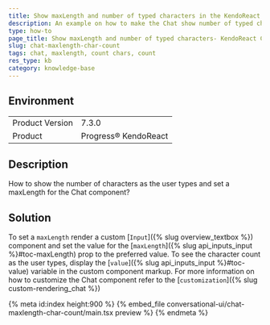 ```yaml
---
title: Show maxLength and number of typed characters in the KendoReact Chat
description: An example on how to make the Chat show number of typed characters and maxLength of input
type: how-to
page_title: Show maxLength and number of typed characters- KendoReact Chat
slug: chat-maxlength-char-count
tags: chat, maxlength, count chars, count
res_type: kb
category: knowledge-base
---
```


## Environment

<table>
	<tbody>
		<tr>
			<td>Product Version</td>
			<td>7.3.0</td>
		</tr>
		<tr>
			<td>Product</td>
			<td>Progress® KendoReact</td>
		</tr>
	</tbody>
</table>

## Description

How to show the number of characters as the user types and set a maxLength for the Chat component?

## Solution

To set a `maxLength` render a custom [`Input`]({% slug overview_textbox %}) component and set the value for the [`maxLength`]({% slug api_inputs_input %}#toc-maxLength) prop to the preferred value. To see the character count as the user types, display the [`value`]({% slug api_inputs_input %}#toc-value) variable in the custom component markup. For more information on how to customize the Chat component refer to the [`customization`]({% slug custom-rendering_chat %})

{% meta id:index height:900 %}
{% embed_file conversational-ui/chat-maxlength-char-count/main.tsx preview %}
{% endmeta %}
